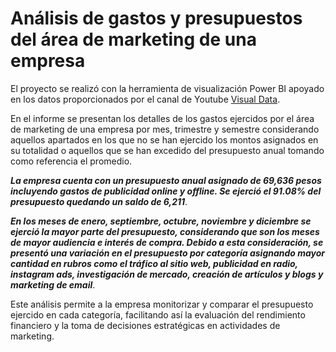 # Análisis de gastos y presupuestos del área de marketing de una empresa

El proyecto se realizó con la herramienta de visualización Power BI apoyado en los datos proporcionados por el canal de Youtube [Visual Data](https://www.youtube.com/@visualdata_oficial).

En el informe se presentan los detalles de los gastos ejercidos por el área de marketing de una empresa por mes, trimestre y semestre considerando aquellos apartados en los que no se han ejercido los montos asignados en su totalidad o aquellos que se han excedido del presupuesto anual tomando como referencia el promedio.

***La empresa cuenta con un presupuesto anual asignado de 69,636 pesos incluyendo gastos de publicidad online y offline. Se ejerció el 91.08% del presupuesto quedando un saldo de 6,211***.

***En los meses de enero, septiembre, octubre, noviembre y diciembre se ejerció la mayor parte del presupuesto, considerando que son los meses de mayor audiencia e interés de compra. Debido a esta consideración, se presentó una variación en el presupuesto por categoría asignando mayor cantidad en rubros como el tráfico al sitio web, publicidad en radio, instagram ads, investigación de mercado, creación de artículos y blogs y marketing de email***.

Este análisis permite a la empresa monitorizar y comparar el presupuesto ejercido en cada categoría, facilitando así la evaluación del rendimiento financiero y la toma de decisiones estratégicas en actividades de marketing.
